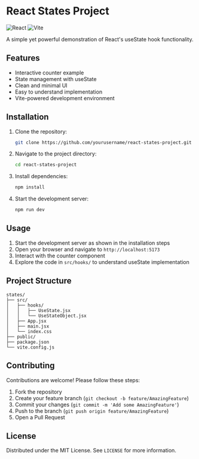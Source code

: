 # React States Project

![React](https://img.shields.io/badge/React-20232A?style=for-the-badge&logo=react&logoColor=61DAFB)
![Vite](https://img.shields.io/badge/Vite-B73BFE?style=for-the-badge&logo=vite&logoColor=FFD62E)

A simple yet powerful demonstration of React's useState hook functionality.

## Features

- Interactive counter example
- State management with useState
- Clean and minimal UI
- Easy to understand implementation
- Vite-powered development environment

## Installation

1. Clone the repository:
   ```bash
   git clone https://github.com/yourusername/react-states-project.git
   ```
2. Navigate to the project directory:
   ```bash
   cd react-states-project
   ```
3. Install dependencies:
   ```bash
   npm install
   ```
4. Start the development server:
   ```bash
   npm run dev
   ```

## Usage

1. Start the development server as shown in the installation steps
2. Open your browser and navigate to `http://localhost:5173`
3. Interact with the counter component
4. Explore the code in `src/hooks/` to understand useState implementation

## Project Structure

```
states/
├── src/
│   ├── hooks/
│   │   ├── UseState.jsx
│   │   └── UseStateObject.jsx
│   ├── App.jsx
│   ├── main.jsx
│   └── index.css
├── public/
├── package.json
└── vite.config.js
```

## Contributing

Contributions are welcome! Please follow these steps:

1. Fork the repository
2. Create your feature branch (`git checkout -b feature/AmazingFeature`)
3. Commit your changes (`git commit -m 'Add some AmazingFeature'`)
4. Push to the branch (`git push origin feature/AmazingFeature`)
5. Open a Pull Request

## License

Distributed under the MIT License. See `LICENSE` for more information.
